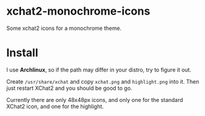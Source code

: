 xchat2-monochrome-icons
=======================

Some xchat2 icons for a monochrome theme.


# Install
I use **Archlinux**, so if the path may differ in your distro, try to
figure it out.

Create `/usr/share/xchat` and copy `xchat.png` and `highlight.png`
into it. Then just restart XChat2 and you should be good to go.

Currently there are only 48x48px icons, and only one for the standard
XChat2 icon, and one for the highlight.
